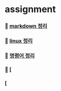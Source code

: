 # assignment

### 🌼 [markdown 정리](https://github.com/mindd0n/assignment/blob/main/markdown.md)
### 💭 [linux 정리](https://github.com/mindd0n/assignment/blob/main/linux.md)
### 🌈 [명령어 정리](https://github.com/mindd0n/assignment/blob/main/%EB%AA%85%EB%A0%B9%EC%96%B4%20%EC%A0%95%EB%A6%AC.md)
### 🌷 [
###  [
